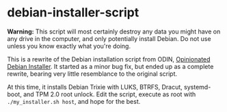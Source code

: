 # debian-installer-script

**Warning:** This script will most certainly destroy any data you might have on any drive in the computer, and only potentially install Debian. Do not use unless you know exactly what you're doing.

This is a rewrite of the Debian installation script from ODIN, [Opinionated Debian Installer](https://github.com/r0b0/debian-installer). It started as a minor bug fix, but ended up as a complete rewrite, bearing very little resemblance to the original script.

At this time, it installs Debian Trixie with LUKS, BTRFS, Dracut, systemd-boot, and TPM 2.0 root unlock. Edit the script, execute as root with `./my_installer.sh host`, and hope for the best.
